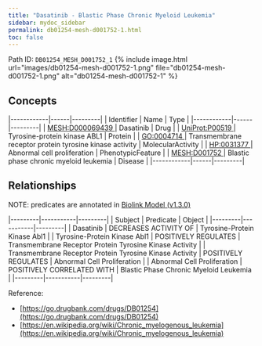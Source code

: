```yaml
---
title: "Dasatinib - Blastic Phase Chronic Myeloid Leukemia"
sidebar: mydoc_sidebar
permalink: db01254-mesh-d001752-1.html
toc: false 
---
```



Path ID: `DB01254_MESH_D001752_1`
{% include image.html url="images/db01254-mesh-d001752-1.png" file="db01254-mesh-d001752-1.png" alt="db01254-mesh-d001752-1" %}

## Concepts

|------------|------|---------|
| Identifier | Name | Type    |
|------------|------|---------|
| <a href="https://identifiers.org/MESH:D000069439">MESH:D000069439 </a> | Dasatinib | Drug |
| <a href="https://identifiers.org/UniProt:P00519">UniProt:P00519 </a> | Tyrosine-protein kinase ABL1 | Protein |
| <a href="https://identifiers.org/GO:0004714">GO:0004714 </a> | Transmembrane receptor protein tyrosine kinase activity | MolecularActivity |
| <a href="https://identifiers.org/HP:0031377">HP:0031377 </a> | Abnormal cell proliferation | PhenotypicFeature |
| <a href="https://identifiers.org/MESH:D001752">MESH:D001752 </a> | Blastic phase chronic myeloid leukemia | Disease |
|------------|------|---------|

## Relationships


NOTE: predicates are annotated in <a href="https://github.com/biolink/biolink-model/releases/tag/v1.3.0">Biolink Model (v1.3.0)</a>

|---------|-----------|---------|
| Subject | Predicate | Object  |
|---------|-----------|---------|
| Dasatinib | DECREASES ACTIVITY OF | Tyrosine-Protein Kinase Abl1 |
| Tyrosine-Protein Kinase Abl1 | POSITIVELY REGULATES | Transmembrane Receptor Protein Tyrosine Kinase Activity |
| Transmembrane Receptor Protein Tyrosine Kinase Activity | POSITIVELY REGULATES | Abnormal Cell Proliferation |
| Abnormal Cell Proliferation | POSITIVELY CORRELATED WITH | Blastic Phase Chronic Myeloid Leukemia |
|---------|-----------|---------|

Reference: 
  - [https://go.drugbank.com/drugs/DB01254](https://go.drugbank.com/drugs/DB01254)
  - [https://en.wikipedia.org/wiki/Chronic_myelogenous_leukemia](https://en.wikipedia.org/wiki/Chronic_myelogenous_leukemia)
